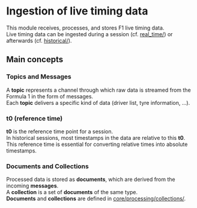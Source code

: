 # Ingestion of live timing data

This module receives, processes, and stores F1 live timing data.<br />
Live timing data can be ingested during a session (cf. [real_time/](real_time/))
or afterwards (cf. [historical/](historical/)).

## Main concepts

### Topics and Messages

A **topic** represents a channel through which raw data is streamed from the Formula 1
in the form of messages.<br />
Each **topic** delivers a specific kind of data (driver list, tyre information, ...).

### t0 (reference time)

**t0** is the reference time point for a session.<br />
In historical sessions, most timestamps in the data are relative to this **t0**.<br />
This reference time is essential for converting relative times into absolute timestamps.

### Documents and Collections

Processed data is stored as **documents**, which are derived from the incoming **messages**.<br />
A **collection** is a set of **documents** of the same type.<br />
**Documents** and **collections** are defined in [core/processing/collections/](core/processing/collections/).
